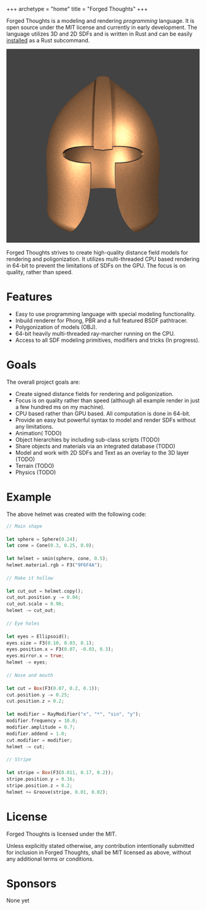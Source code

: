 +++
archetype = "home"
title = "Forged Thoughts"
+++

Forged Thoughts is a modeling and rendering *programming* language. It is open source under the MIT license and currently in early development. The language utilizes 3D and 2D SDFs and is written in Rust and can be easily [installed](basics/installation) as a Rust subcommand.

![pic](main.png)


Forged Thoughts strives to create high-quality distance field models for rendering and poligonization. It utilizes multi-threaded CPU based rendering in 64-bit to prevent the limitations of SDFs on the GPU. The focus is on quality, rather than speed.

# Features

* Easy to use programming language with special modeling functionality.
* Inbuild renderer for Phong, PBR and a full featured BSDF pathtracer.
* Polygonization of models (OBJ).
* 64-bit heavily multi-threaded ray-marcher running on the CPU.
* Access to all SDF modeling primitives, modifiers and tricks (In progress).

# Goals

The overall project goals are:

* Create signed distance fields for rendering and poligonization.
* Focus is on quality rather than speed (although all example render in just a few hundred ms on my machine).
* CPU based rather than GPU based. All computation is done in 64-bit.
* Provide an easy but powerful syntax to model and render SDFs without any limitations.
* Animation( TODO)
* Object hierarchies by including sub-class scripts (TODO)
* Share objects and materials via an integrated database (TODO)
* Model and work with 2D SDFs and Text as an overlay to the 3D layer (TODO)
* Terrain (TODO)
* Physics (TODO)

# Example

The above helmet was created with the following code:

```rust
// Main shape

let sphere = Sphere(0.24);
let cone = Cone(0.3, 0.25, 0.0);

let helmet = smin(sphere, cone, 0.5);
helmet.material.rgb = F3("9F6F4A");

// Make it hollow

let cut_out = helmet.copy();
cut_out.position.y -= 0.04;
cut_out.scale = 0.98;
helmet -= cut_out;

// Eye holes

let eyes = Ellipsoid();
eyes.size = F3(0.10, 0.03, 0.1);
eyes.position.x = F3(0.07, -0.03, 0.3);
eyes.mirror.x = true;
helmet -= eyes;

// Nose and mouth

let cut = Box(F3(0.07, 0.2, 0.1));
cut.position.y -= 0.25;
cut.position.z = 0.2;

let modifier = RayModifier("x", "*", "sin", "y");
modifier.frequency = 10.0;
modifier.amplitude = 0.7;
modifier.addend = 1.0;
cut.modifier = modifier;
helmet -= cut;

// Stripe

let stripe = Box(F3(0.011, 0.17, 0.2));
stripe.position.y = 0.16;
stripe.position.z = 0.2;
helmet += Groove(stripe, 0.01, 0.02);
```

# License

Forged Thoughts is licensed under the MIT.

Unless explicitly stated otherwise, any contribution intentionally submitted for inclusion in Forged Thoughts, shall be MIT licensed as above, without any additional terms or conditions.

# Sponsors

None yet